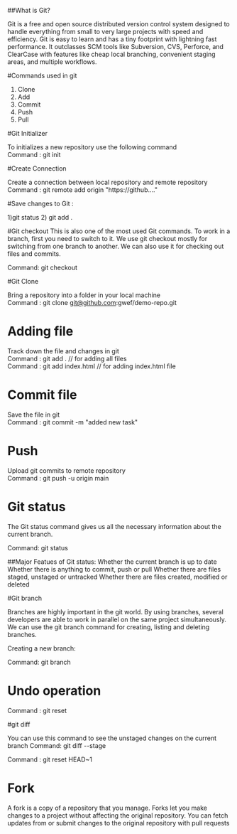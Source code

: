 ##What is Git?

Git is a free and open source distributed version control system designed to handle everything from small to very large projects with speed and efficiency.
Git is easy to learn and has a tiny footprint with lightning fast performance. It outclasses SCM tools like Subversion, CVS, Perforce, and ClearCase with features like cheap local branching, convenient staging areas, and multiple workflows.

#Commands used in git

1) Clone
2) Add
3) Commit
4) Push
5) Pull

#Git Initializer

 To initializes a new repository use the following command
<br/>
Command :  git init 

#Create Connection

Create a connection between local repository and remote repository
<br/>
Command : git remote add origin "https://github...." 

#Save changes to Git :

1)git status
2) git add .

#Git checkout
This is also one of the most used Git commands. To work in a branch, first you need to switch to it. We use git checkout mostly for switching from one branch to another. We can also use it for checking out files and commits.

Command: git checkout <name-of-your-branch>

#Git Clone

Bring a repository into a folder in your local machine
<br/>
Command : git clone git@github.com:gwef/demo-repo.git

# Adding file

Track down the file and changes in git
<br/>
Command : git add .  // for adding all files
<br/>
Command : git add index.html  // for adding index.html file

# Commit file

Save the file in git
<br/>
Command : git commit -m "added new task"

# Push

Upload git commits to remote repository
<br/>
Command : git push -u origin main 
  
# Git status
The Git status command gives us all the necessary information about the current branch. 

 Command: git status
 
##Major Featues of Git status:
Whether the current branch is up to date
Whether there is anything to commit, push or pull
Whether there are files staged, unstaged or untracked
Whether there are files created, modified or deleted  
  

#Git branch
  
Branches are highly important in the git world. By using branches, several developers are able to work in parallel on the same project simultaneously. 
  We can use the git branch command for creating, listing and deleting branches.

Creating a new branch:

 Command: git branch <branch-name>

# Undo operation

Command : git reset

#git diff

You can use this command to see the unstaged changes on the current branch
Command: git diff --stage

Command : git reset HEAD~1

# Fork

A fork is a copy of a repository that you manage. Forks let you make changes to a project without affecting the original repository. You can fetch updates from or submit changes to the original repository with pull requests
